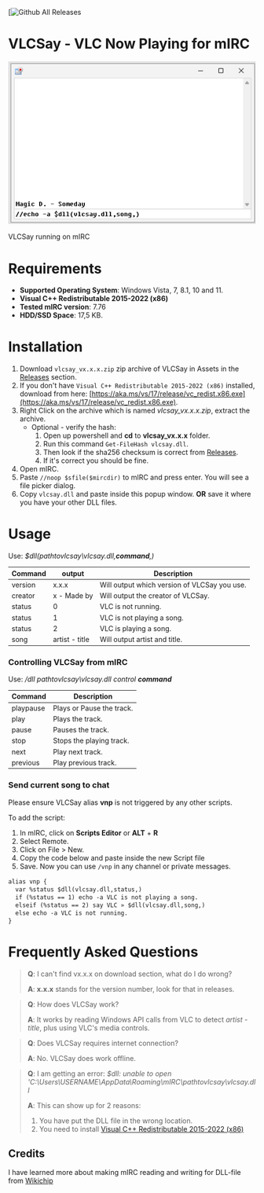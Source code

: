 [![Github All Releases](https://img.shields.io/github/downloads/turbosmurfen/vlcsay/total.svg)
# VLCSay - VLC Now Playing for mIRC  

![VLCSay on mIRC 7.76](https://github.com/turbosmurfen/VLCSay/blob/main/img/vlcsay.png)

VLCSay running on mIRC

# Requirements

* **Supported Operating System**: Windows Vista, 7, 8.1, 10 and 11.
* **Visual C++ Redistributable 2015-2022 (x86)**  
* **Tested mIRC version**: 7.76
* **HDD/SSD Space**: 17,5 KB.  

# Installation 

1. Download `vlcsay_vx.x.x.zip` zip archive of VLCSay in Assets in the [Releases](https://github.com/turbosmurfen/VLCSay/releases/latest) section.
2. If you don't have `Visual C++ Redistributable 2015-2022 (x86)` installed, download from here: [https://aka.ms/vs/17/release/vc_redist.x86.exe](https://aka.ms/vs/17/release/vc_redist.x86.exe).  
3. Right Click on the archive which is named _vlcsay_vx.x.x.zip_, extract the archive.  
   * Optional - verify the hash: 
       1. Open up powershell and **cd** to **vlcsay_vx.x.x** folder. 
       2. Run this command `Get-FileHash vlcsay.dll`. 
       3. Then look if the sha256 checksum is correct from [Releases](https://github.com/turbosmurfen/VLCSay/releases/latest). 
       4. If it's correct you should be fine. 
4. Open mIRC.
5. Paste `//noop $sfile($mircdir)` to mIRC and press enter. You will see a file picker dialog.
6. Copy `vlcsay.dll` and paste inside this popup window. **OR** save it where you have your other DLL files. 

# Usage

Use: _$dll(pathtovlcsay\vlcsay.dll,**command**,)_

| Command       | output        | Description   |   
| --- | --- | --- |  
| version       | x.x.x         | Will output which version of VLCSay you use.  |  
| creator       | x - Made by   | Will output the creator of VLCSay.  |  
| status        | 0             | VLC is not running. |
| status        | 1             | VLC is not playing a song. |
| status        | 2             | VLC is playing a song.
| song          | artist - title | Will output artist and title. |

### Controlling VLCSay from mIRC

Use: _/dll pathtovlcsay\vlcsay.dll control **command**_

| Command       |Description   |
| --- | --- | 
| playpause | Plays or Pause the track. |
| play | Plays the track. |
| pause | Pauses the track. |
| stop | Stops the playing track. |
| next | Play next track. |
| previous | Play previous track. |

### Send current song to chat

Please ensure VLCSay alias **vnp** is not triggered by any other scripts.  
  
To add the script:
1. In mIRC, click on **Scripts Editor** or **ALT** + **R**
2. Select Remote.
3. Click on File > New.  
4. Copy the code below and paste inside the new Script file
5. Save. Now you can use `/vnp` in any channel or private messages.

```mirc
alias vnp {
  var %status $dll(vlcsay.dll,status,)
  if (%status == 1) echo -a VLC is not playing a song.
  elseif (%status == 2) say VLC » $dll(vlcsay.dll,song,)
  else echo -a VLC is not running.
}
```

# Frequently Asked Questions

> **Q**: I can't find vx.x.x on download section, what do I do wrong?
> 
> **A**: **x.x.x** stands for the version number, look for that in releases.

> **Q**: How does VLCSay work?
>
> **A**: It works by reading Windows API calls from VLC to detect _artist - title_, plus using VLC's media controls.

> **Q**: Does VLCSay requires internet connection?
>
> **A**: No. VLCSay does work offline.  

> **Q**: I am getting an error: _$dll: unable to open 'C:\Users\USERNAME\AppData\Roaming\mIRC\pathtovlcsay\vlcsay.dll_
>
> **A**: This can show up for 2 reasons:  
> 
> 1. You have put the DLL file in the wrong location.
> 2. You need to install [Visual C++ Redistributable 2015-2022 (x86)](https://aka.ms/vs/17/release/vc_redist.x86.exe)  

## Credits

I have learned more about making mIRC reading and writing for DLL-file from [Wikichip](https://en.wikichip.org/wiki/mirc/dynamic-link_library)    
